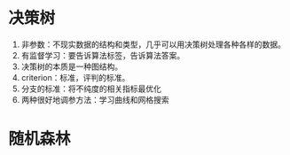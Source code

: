 # 决策树

1. 非参数：不现实数据的结构和类型，几乎可以用决策树处理各种各样的数据。
2. 有监督学习：要告诉算法标签，告诉算法答案。
3. 决策树的本质是一种图结构。
4. criterion：标准，评判的标准。
5. 分支的标准：将不纯度的相关指标最优化
6. 两种很好地调参方法：学习曲线和网格搜索

# 随机森林

